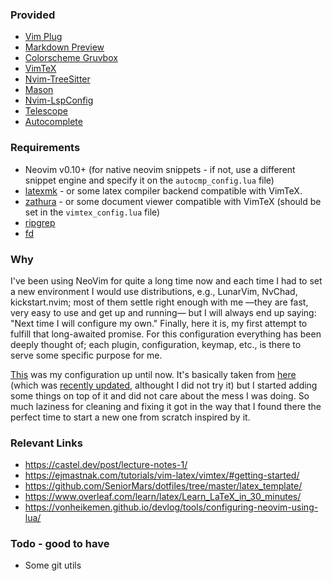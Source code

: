 ### Provided
- [Vim Plug](https://github.com/junegunn/vim-plug)
- [Markdown Preview](https://github.com/iamcco/markdown-preview.nvim)
- [Colorscheme Gruvbox](https://github.com/ellisonleao/gruvbox.nvim)
- [VimTeX](https://github.com/lervag/vimtex)
- [Nvim-TreeSitter](https://github.com/nvim-treesitter/nvim-treesitter)
- [Mason](https://github.com/williamboman/mason-lspconfig.nvim)
- [Nvim-LspConfig](https://github.com/neovim/nvim-lspconfig)
- [Telescope](https://github.com/nvim-telescope/telescope.nvim)
- [Autocomplete](https://github.com/hrsh7th/nvim-cmp)

### Requirements
- Neovim v0.10+ (for native neovim snippets - if not, use a different snippet engine and specify it on the `autocmp_config.lua` file)
- [latexmk](https://www.cantab.net/users/johncollins/latexmk/index.html) - or some latex compiler backend compatible with VimTeX.
- [zathura](https://pwmt.org/projects/zathura/) - or some document viewer compatible with VimTeX (should be set in the `vimtex_config.lua` file)
- [ripgrep](https://github.com/BurntSushi/ripgrep)
- [fd](https://github.com/sharkdp/fd)

### Why
I've been using NeoVim for quite a long time now and each time I had to set a new environment I would use distributions, e.g., LunarVim, NvChad, kickstart.nvim; most of them settle right enough with me —they are fast, very easy to use and get up and running— but I will always end up saying: "Next time I will configure my own."
Finally, here it is, my first attempt to fulfill that long-awaited promise.
For this configuration everything has been deeply thought of; each plugin, configuration, keymap, etc., is there to serve some specific purpose for me.

[This](https://github.com/CrgioYalux/neovim_config) was my configuration up until now. It's basically taken from [here](https://www.youtube.com/watch?v=stqUbv-5u2s) (which was [recently updated](https://www.youtube.com/watch?v=m8C0Cq9Uv9o), althought I did not try it) but I started adding some things on top of it and did not care about the mess I was doing. So much laziness for cleaning and fixing it got in the way that I found there the perfect time to start a new one from scratch inspired by it.

### Relevant Links
- https://castel.dev/post/lecture-notes-1/
- https://ejmastnak.com/tutorials/vim-latex/vimtex/#getting-started/
- https://github.com/SeniorMars/dotfiles/tree/master/latex_template/
- https://www.overleaf.com/learn/latex/Learn_LaTeX_in_30_minutes/
- https://vonheikemen.github.io/devlog/tools/configuring-neovim-using-lua/

### Todo - good to have
- Some git utils
